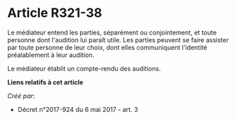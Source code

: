# Article R321-38

Le médiateur entend les parties, séparément ou conjointement, et toute personne dont l'audition lui paraît utile. Les parties
peuvent se faire assister par toute personne de leur choix, dont elles communiquent l'identité préalablement à leur audition.

Le médiateur établit un compte-rendu des auditions.

**Liens relatifs à cet article**

_Créé par_:

  - Décret n°2017-924 du 6 mai 2017 - art. 3
